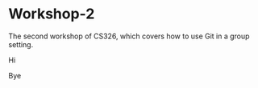 # Workshop-2

The second workshop of CS326, which covers how to use Git in a group setting.

Hi

Bye
